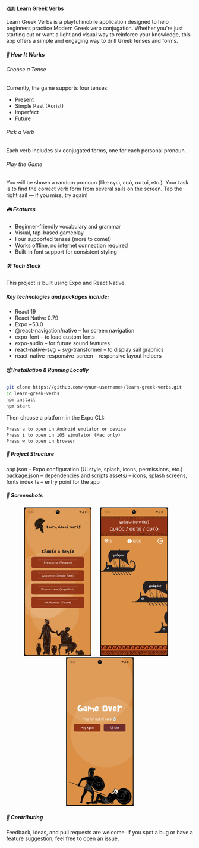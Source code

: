 #### 🇬🇷 Learn Greek Verbs

Learn Greek Verbs is a playful mobile application designed to help beginners practice Modern Greek verb conjugation. Whether you're just starting out or want a light and visual way to reinforce your knowledge, this app offers a simple and engaging way to drill Greek tenses and forms.

##### 🚀 How It Works

###### Choose a Tense

Currently, the game supports four tenses:

- Present
- Simple Past (Aorist)
- Imperfect
- Future

###### Pick a Verb

Each verb includes six conjugated forms, one for each personal pronoun.

###### Play the Game

You will be shown a random pronoun (like εγώ, εσύ, αυτοί, etc.). Your task is to find the correct verb form from several sails on the screen. Tap the right sail — if you miss, try again!

##### 🎮 Features

- Beginner-friendly vocabulary and grammar
- Visual, tap-based gameplay
- Four supported tenses (more to come!)
- Works offline, no internet connection required
- Built-in font support for consistent styling

##### 🛠️ Tech Stack

This project is built using Expo and React Native.

##### Key technologies and packages include:

- React 19
- React Native 0.79
- Expo ~53.0
- @react-navigation/native – for screen navigation
- expo-font – to load custom fonts
- expo-audio – for future sound features
- react-native-svg + svg-transformer – to display sail graphics
- react-native-responsive-screen – responsive layout helpers

##### 📦 Installation & Running Locally

```bash
git clone https://github.com/<your-username>/learn-greek-verbs.git
cd learn-greek-verbs
npm install
npm start
```

Then choose a platform in the Expo CLI:

```
Press a to open in Android emulator or device
Press i to open in iOS simulator (Mac only)
Press w to open in browser
```

##### 📁 Project Structure

app.json – Expo configuration (UI style, splash, icons, permissions, etc.)
package.json – dependencies and scripts
assets/ – icons, splash screens, fonts
index.ts – entry point for the app

##### 📸 Screenshots

<p align="center">
  <img src="screenshot_1.png" height="400" style="margin-right: 20px;" />
  <img src="screenshot_2.png" height="400" style="margin-right: 20px;" />
  <img src="screenshot_3.png" height="400" />
</p>

##### 🙌 Contributing

Feedback, ideas, and pull requests are welcome. If you spot a bug or have a feature suggestion, feel free to open an issue.
